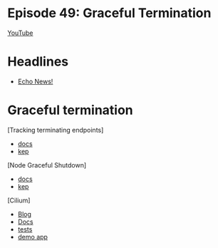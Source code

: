# Episode 49: Graceful Termination

[YouTube](https://youtu.be/9GBxJMp6UkI)

# Headlines 

- [Echo News!](https://isovalent-9197153.hs-sites.com/echo-news-episode-8-ebpf-for-traffic-shaping-database-management-and-service-meshes.-egress-gateways-dual-stack-clusters-and-multus-with-cilium)

# Graceful termination



[Tracking terminating endpoints]
* [docs](https://kubernetes.io/docs/concepts/services-networking/endpoint-slices/#terminating)
* [kep](https://github.com/kubernetes/enhancements/blob/master/keps/sig-network/1672-tracking-terminating-endpoints)

[Node Graceful Shutdown]
* [docs](https://kubernetes.io/docs/concepts/architecture/nodes/)
* [kep](https://github.com/kubernetes/enhancements/blob/0e4d5df19d396511fe41ed0860b0ab9b96f46a2d/keps/sig-node/2000-graceful-node-shutdown)

[Cilium]
* [Blog](https://isovalent.com/blog/post/2021-12-release-111#graceful-termination)
* [Docs](https://docs.cilium.io/en/latest/gettingstarted/kubeproxy-free/#graceful-termination)
* [tests](https://github.com/cilium/cilium/pull/20163/files#diff-f3a7f606d5222450e169c8c12caa36f9b2bfbd962a762830a4799150fb0685a4)
* [demo app](https://github.com/cilium/graceful-termination-test-apps)